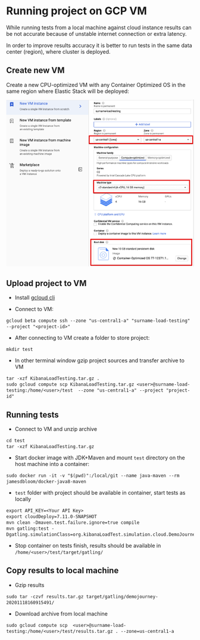 # Running project on GCP VM

While running tests from a local machine against cloud instance results can
be not accurate because of unstable internet connection or extra latency.

In order to improve results accuracy it is better to run tests in the same data center
(region), where cluster is deployed.

## Create new VM

Create a new CPU-optimized VM with any Container Optimized OS in the same region where
Elastic Stack will be deployed:

![New VM](img/New_VM.png)

## Upload project to VM

- Install [gcloud cli](https://cloud.google.com/sdk/docs/install)

- Connect to VM:
```
gcloud beta compute ssh --zone "us-central1-a" "surname-load-testing" --project "<project-id>"
```

- After connecting to VM create a folder to store project:
```
mkdir test
```

- In other terminal window gzip project sources and transfer archive to VM
```
tar -xzf KibanaLoadTesting.tar.gz .
sudo gcloud compute scp KibanaLoadTesting.tar.gz <user>@surname-load-testing:/home/<user>/test  --zone "us-central1-a" --project "project-id"
```

## Running tests

- Connect to VM and unzip archive
```
cd test
tar -xzf KibanaLoadTesting.tar.gz
```

- Start docker image with JDK+Maven and mount `test` directory on the host machine into a container:
```
sudo docker run -it -v "$(pwd)":/local/git --name java-maven --rm jamesdbloom/docker-java8-maven
```

- `test` folder with project should be available in container, start tests as locally
```
export API_KEY=<Your API Key>
export cloudDeploy=7.11.0-SNAPSHOT
mvn clean -Dmaven.test.failure.ignore=true compile
mvn gatling:test -Dgatling.simulationClass=org.kibanaLoadTest.simulation.cloud.DemoJourney
```

- Stop container on tests finish, results should be available in `/home/<user>/test/target/gatling/`
 
## Copy results to local machine
- Gzip results
```
sudo tar -czvf results.tar.gz target/gatling/demojourney-20201118160915491/
``` 
- Download archive from local machine
```
sudo gcloud compute scp  <user>@surname-load-testing:/home/<user>/test/results.tar.gz . --zone=us-central1-a
```



